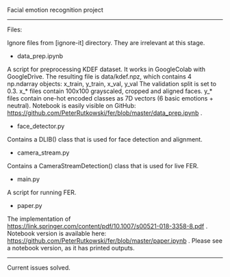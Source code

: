 Facial emotion recognition project

----------

Files:

Ignore files from [ignore-it] directory. They are irrelevant at this stage.

- data_prep.ipynb

A script for preprocessing KDEF dataset. It works in GoogleColab with GoogleDrive.
The resulting file is data/kdef.npz, which contains 4 np.ndarray objects: x_train, y_train, x_val, y_val
The validation split is set to 0.3.
x_* files contain 100x100 grayscaled, cropped and aligned faces.
y_* files contain one-hot encoded classes as 7D vectors (6 basic emotions + neutral).
Notebook is easily visible on GitHub: https://github.com/PeterRutkowski/fer/blob/master/data_prep.ipynb .

- face_detector.py

Contains a DLIB() class that is used for face detection and alignment.

- camera_stream.py

Contains a CameraStreamDetection() class that is used for live FER.

- main.py

A script for running FER.

- paper.py

The implementation of https://link.springer.com/content/pdf/10.1007/s00521-018-3358-8.pdf .
Notebook version is available here: https://github.com/PeterRutkowski/fer/blob/master/paper.ipynb .
Please see a notebook version, as it has printed outputs.

--------

Current issues solved.